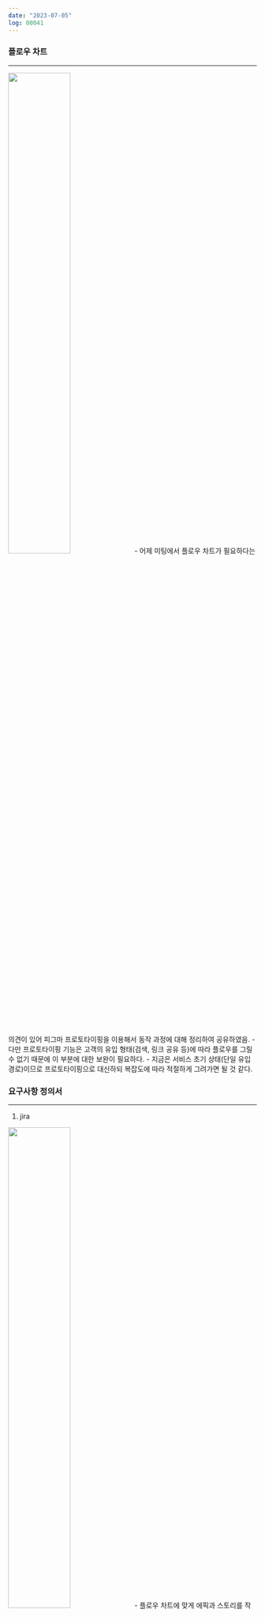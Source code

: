 ```yaml
---
date: "2023-07-05"
log: 00041
---
```


### 플로우 차트
---
<img src="https://i.ibb.co/6mJ1gh5/2023-07-05-3-39-18.png" width="50%" height="50%"/>
- 어제 미팅에서 플로우 차트가 필요하다는 의견이 있어 피그마 프로토타이핑을 이용해서 동작 과정에 대해 정리하여 공유하였음.
- 다만 프로토타이핑 기능은 고객의 유입 형태(검색, 링크 공유 등)에 따라 플로우를 그릴 수 없기 때문에 이 부분에 대한 보완이 필요하다.
- 지금은 서비스 초기 상태(단일 유입 경로)이므로 프로토타이핑으로 대신하되 복잡도에 따라 적절하게 그려가면 될 것 같다.


### 요구사항 정의서
---
1. jira
<img src="https://i.ibb.co/cL1vL6B/2023-07-05-2-50-09.png" width="50%" height="50%"/>
- 플로우 차트에 맞게 에픽과 스토리를 작성하였음
- 팀마다 jira를 사용하는 방법이 매우 다양하다. 어떤 스타일과 방법을 적용했을 때 생산성을 높일 수 있을지 생각하면서 개선시켜나가보자